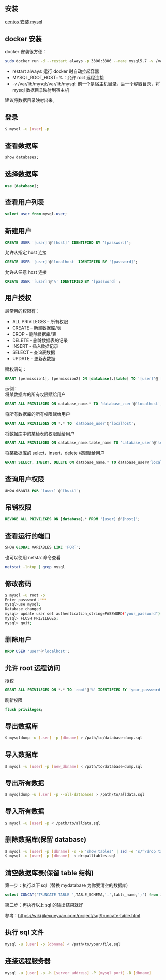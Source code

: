 [//title]: (mysql-cookbook)
[//englishtitle]: (mysql-cookbook)
[//category]: (mysql,tutorial,cookbook)
[//tags]: (mysql)
[//createtime]: (20190923)
[//updatetime]: (20201113)

## 安装

[centos 安装 mysql](https://liushiming.cn/article/how-to-install-mysql-57-on-linux-centos7/)

## docker 安装

docker 安装很方便：

```bash
sudo docker run -d --restart always -p 3306:3306 --name mysql5.7 -v /var/lib/mysql:/var/lib/mysql -e MYSQL_ROOT_HOST=% -e MYSQL_ROOT_PASSWORD=root mysql:5.7
```

- restart always: 运行 docker 时自动拉起容器
- MYSQL_ROOT_HOST=%：允许 root 远程连接
- -v /var/lib/mysql:/var/lib/mysql: 前一个是宿主机目录，后一个容器目录，将 mysql 数据目录映射到宿主机

建议将数据目录映射出来。

## 登录

```bash
$ mysql -u [user] -p
```

## 查看数据库

```sql
show databases;
```

## 选择数据库

```sql
use [database];
```

## 查看用户列表

```sql
select user from mysql.user;
```

## 新建用户

```sql
CREATE USER '[user]'@'[host]' IDENTIFIED BY '[password]';
```

允许从指定 host 连接

```sql
CREATE USER '[user]'@'localhost' IDENTIFIED BY '[password]';
```

允许从任意 host 连接

```sql
CREATE USER '[user]'@'%' IDENTIFIED BY '[password]';
```

## 用户授权

最常用的权限有：

- ALL PRIVILEGES – 所有权限
- CREATE – 新建数据库/表
- DROP - 删除数据库/表
- DELETE - 删除数据表的记录
- INSERT - 插入数据记录
- SELECT – 查询表数据
- UPDATE - 更新表数据

赋权语句：

```sql
GRANT [permission1], [permission2] ON [database].[table] TO '[user]'@'[host]';
```

示例：  
将某数据库的所有权限赋给用户

```sql
GRANT ALL PRIVILEGES ON database_name.* TO 'database_user'@'localhost';
```

将所有数据库的所有权限赋给用户

```sql
GRANT ALL PRIVILEGES ON *.* TO 'database_user'@'localhost';
```

将数据库中的某给表的权限赋给用户

```sql
GRANT ALL PRIVILEGES ON database_name.table_name TO 'database_user'@'localhost';
```

将某数据库的 select，insert，delete 权限赋给用户

```sql
GRANT SELECT, INSERT, DELETE ON database_name.* TO database_user@'localhost';
```

## 查询用户权限

```sql
SHOW GRANTS FOR '[user]'@'[host]';
```

## 吊销权限

```sql
REVOKE ALL PRIVILEGES ON [database].* FROM '[user]'@'[host]';
```

## 查看运行的端口

```sql
SHOW GLOBAL VARIABLES LIKE 'PORT';
```

也可以使用 netstat 命令查看

```bash
netstat -lntup | grep mysql
```

## 修改密码

```bash
$ mysql -u root -p
Enter password：***
mysql>use mysql;
Database changed
mysql> update user set authentication_string=PASSWORD("your_password") where user='your_user';
mysql> FLUSH PRIVILEGES;
mysql> quit;
```

## 删除用户

```sql
DROP USER 'user'@'localhost';
```

## 允许 root 远程访问

授权

```sql
GRANT ALL PRIVILEGES ON *.* TO 'root'@'%' IDENTIFIED BY 'your_password' WITH GRANT OPTION;
```

刷新权限

```sql
flush privileges;
```

## 导出数据库

```bash
$ mysqldump -u [user] -p [dbname] > /path/to/database-dump.sql
```

## 导入数据库

```bash
$ mysql -u [user] -p [new_dbname] < /path/to/database-dump.sql
```

## 导出所有数据

```bash
$ mysqldump -u [user] -p --all-databases > /path/to/alldata.sql
```

## 导入所有数据

```bash
$ mysql -u [user] -p < /path/to/alldata.sql
```

## 删除数据库(保留 database)

```bash
$ mysql -u [user] -p [dbname] -s -e 'show tables' | sed -e 's/^/drop table /' -e 's/$/;/' > dropalltables.sql
$ mysql -u [user] -p [dbname]  < dropalltables.sql
```

## 清空数据库表(保留 table 结构)

第一步：执行以下 sql（替换 mydatabase 为你要清空的数据库）

```sql
select CONCAT('TRUNCATE TABLE ',TABLE_SCHEMA,'.',table_name,';') from information_schema.tables where TABLE_SCHEMA='mydatabase';
```

第二步：再执行以上 sql 的输出结果就好

参考：https://wiki.jikexueyuan.com/project/sql/truncate-table.html

## 执行 sql 文件

```bash
mysql -u [user] -p [dbname] < /path/to/your/file.sql
```

## 连接远程服务器

```bash
mysql -u [user] -p -h [server_address] -P [mysql_port] -D [dbname]
```
